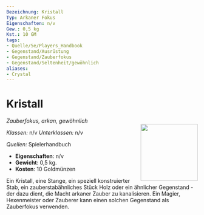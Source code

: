 ```yaml
---
Bezeichnung: Kristall
Typ: Arkaner Fokus
Eigenschaften: n/v
Gew.: 0,5 kg
Kst.: 10 GM
tags:
- Quelle/5e/Players_Handbook
- Gegenstand/Ausrüstung
- Gegenstand/Zauberfokus
- Gegenstand/Seltenheit/gewöhnlich
aliases:
- Crystal
---
```

# Kristall
*Zauberfokus, arkan, gewöhnlich*  
<img src="Symbolik/Gegenstände.webp" align="right" width="150">

_Klassen:_ n/v 
_Unterklassen:_  n/v

_Quellen:_ Spielerhandbuch

- **Eigenschaften**: n/v
- **Gewicht**: 0,5 kg.
- **Kosten**: 10 Goldmünzen

Ein Kristall, eine Stange, ein speziell konstruierter Stab, ein zauberstabähnliches Stück Holz oder ein ähnlicher Gegenstand - der dazu dient, die Macht arkaner Zauber zu kanalisieren. Ein Magier, Hexenmeister oder Zauberer kann einen solchen Gegenstand als Zauberfokus verwenden.